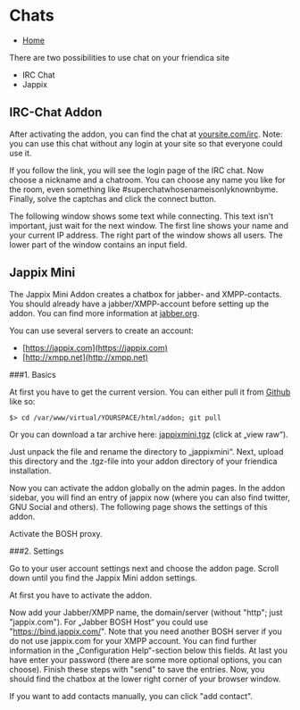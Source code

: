 Chats
=====

* [Home](help)

There are two possibilities to use chat on your friendica site

* IRC Chat
* Jappix

IRC-Chat Addon
---

After activating the addon, you can find the chat at [yoursite.com/irc](../irc).
Note: you can use this chat without any login at your site so that everyone could use it.

If you follow the link, you will see the login page of the IRC chat.
Now choose a nickname and a chatroom.
You can choose any name you like for the room, even something like #superchatwhosenameisonlyknownbyme.
Finally, solve the captchas and click the connect button.

The following window shows some text while connecting.
This text isn't important, just wait for the next window.
The first line shows your name and your current IP address.
The right part of the window shows all users.
The lower part of the window contains an input field.

Jappix Mini
---

The Jappix Mini Addon creates a chatbox for jabber- and XMPP-contacts.
You should already have a jabber/XMPP-account before setting up the addon.
You can find more information at [jabber.org](http://www.jabber.org/).

You can use several servers to create an account:

* [https://jappix.com](https://jappix.com)
* [http://xmpp.net](http://xmpp.net)

###1. Basics

At first you have to get the current version. You can either pull it from [Github](https://github.com) like so:

    $> cd /var/www/virtual/YOURSPACE/html/addon; git pull

Or you can download a tar archive here: [jappixmini.tgz](https://github.com/friendica/friendica-addons/blob/master/jappixmini.tgz) (click at „view raw“).

Just unpack the file and rename the directory to „jappixmini“.
Next, upload this directory and the .tgz-file into your addon directory of your friendica installation.

Now you can activate the addon globally on the admin pages.
In the addon sidebar, you will find an entry of jappix now (where you can also find twitter, GNU Social and others).
The following page shows the settings of this addon.

Activate the BOSH proxy.

###2. Settings

Go to your user account settings next and choose the addon page.
Scroll down until you find the Jappix Mini addon settings.

At first you have to activate the addon.

Now add your Jabber/XMPP name, the domain/server (without "http"; just "jappix.com").
For „Jabber BOSH Host“ you could use "https://bind.jappix.com/".
Note that you need another BOSH server if you do not use jappix.com for your XMPP account.
You can find further information in the „Configuration Help“-section below this fields.
At last you have enter your password (there are some more optional options, you can choose).
Finish these steps with "send" to save the entries.
Now, you should find the chatbox at the lower right corner of your browser window.

If you want to add contacts manually, you can click "add contact".
